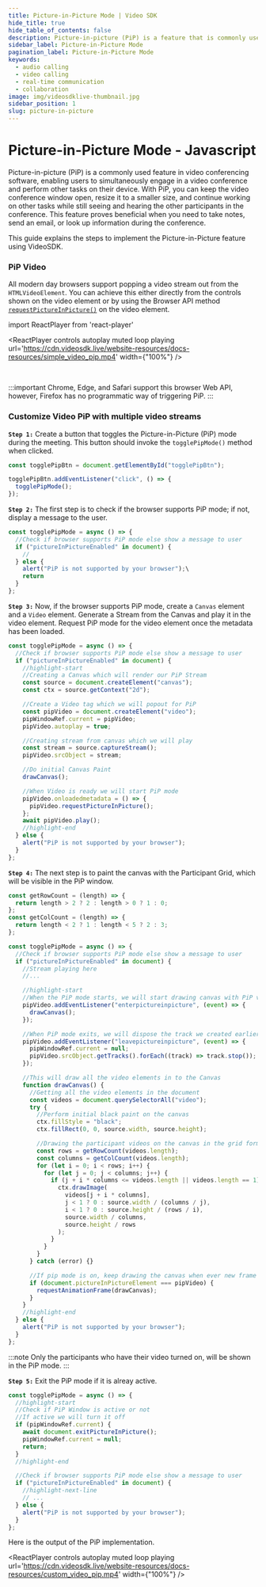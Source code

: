 ```yaml
---
title: Picture-in-Picture Mode | Video SDK
hide_title: true
hide_table_of_contents: false
description: Picture-in-picture (PiP) is a feature that is commonly used in video conferencing software. It allows you to continue your video conference while also performing other tasks on your device.
sidebar_label: Picture-in-Picture Mode
pagination_label: Picture-in-Picture Mode
keywords:
  - audio calling
  - video calling
  - real-time communication
  - collaboration
image: img/videosdklive-thumbnail.jpg
sidebar_position: 1
slug: picture-in-picture
--- 
```


# Picture-in-Picture Mode - Javascript

Picture-in-picture (PiP) is a commonly used feature in video conferencing software, enabling users to simultaneously engage in a video conference and perform other tasks on their device. With PiP, you can keep the video conference window open, resize it to a smaller size, and continue working on other tasks while still seeing and hearing the other participants in the conference. This feature proves beneficial when you need to take notes, send an email, or look up information during the conference.

This guide explains the steps to implement the Picture-in-Picture feature using VideoSDK.

### PiP Video

All modern day browsers support popping a video stream out from the `HTMLVideoElement`. You can achieve this either directly from the controls shown on the video element or by using the Browser API method [`requestPictureInPicture()`](https://developer.mozilla.org/en-US/docs/Web/API/HTMLVideoElement/requestPictureInPicture) on the video element.

import ReactPlayer from 'react-player'

<ReactPlayer controls autoplay muted loop playing url='https://cdn.videosdk.live/website-resources/docs-resources/simple_video_pip.mp4' width={"100%"} />

<br/>

:::important
Chrome, Edge, and Safari support this browser Web API, however, Firefox has no programmatic way of triggering PiP.
:::

### Customize Video PiP with multiple video streams

**`Step 1:`** Create a button that toggles the Picture-in-Picture (PiP) mode during the meeting. This button should invoke the `togglePipMode()` method when clicked.

```js
const togglePipBtn = document.getElementById("togglePipBtn");

togglePipBtn.addEventListener("click", () => {
  togglePipMode();
});
```

**`Step 2:`** The first step is to check if the browser supports PiP mode; if not, display a message to the user.

```js
const togglePipMode = async () => {
  //Check if browser supports PiP mode else show a message to user
  if ("pictureInPictureEnabled" in document) {
    //
  } else {
    alert("PiP is not supported by your browser");\
    return
  }
};

```

**`Step 3:`** Now, if the browser supports PiP mode, create a `Canvas` element and a `Video` element. Generate a Stream from the Canvas and play it in the video element. Request PiP mode for the video element once the metadata has been loaded.

```js
const togglePipMode = async () => {
  //Check if browser supports PiP mode else show a message to user
  if ("pictureInPictureEnabled" in document) {
    //highlight-start
    //Creating a Canvas which will render our PiP Stream
    const source = document.createElement("canvas");
    const ctx = source.getContext("2d");

    //Create a Video tag which we will popout for PiP
    const pipVideo = document.createElement("video");
    pipWindowRef.current = pipVideo;
    pipVideo.autoplay = true;

    //Creating stream from canvas which we will play
    const stream = source.captureStream();
    pipVideo.srcObject = stream;

    //Do initial Canvas Paint
    drawCanvas();

    //When Video is ready we will start PiP mode
    pipVideo.onloadedmetadata = () => {
      pipVideo.requestPictureInPicture();
    };
    await pipVideo.play();
    //highlight-end
  } else {
    alert("PiP is not supported by your browser");
  }
};
```

**`Step 4:`** The next step is to paint the canvas with the Participant Grid, which will be visible in the PiP window.

```js
const getRowCount = (length) => {
  return length > 2 ? 2 : length > 0 ? 1 : 0;
};
const getColCount = (length) => {
  return length < 2 ? 1 : length < 5 ? 2 : 3;
};

const togglePipMode = async () => {
  //Check if browser supports PiP mode else show a message to user
  if ("pictureInPictureEnabled" in document) {
    //Stream playing here
    //...

    //highlight-start
    //When the PiP mode starts, we will start drawing canvas with PiP view
    pipVideo.addEventListener("enterpictureinpicture", (event) => {
      drawCanvas();
    });

    //When PiP mode exits, we will dispose the track we created earlier
    pipVideo.addEventListener("leavepictureinpicture", (event) => {
      pipWindowRef.current = null;
      pipVideo.srcObject.getTracks().forEach((track) => track.stop());
    });

    //This will draw all the video elements in to the Canvas
    function drawCanvas() {
      //Getting all the video elements in the document
      const videos = document.querySelectorAll("video");
      try {
        //Perform initial black paint on the canvas
        ctx.fillStyle = "black";
        ctx.fillRect(0, 0, source.width, source.height);

        //Drawing the participant videos on the canvas in the grid format
        const rows = getRowCount(videos.length);
        const columns = getColCount(videos.length);
        for (let i = 0; i < rows; i++) {
          for (let j = 0; j < columns; j++) {
            if (j + i * columns <= videos.length || videos.length == 1) {
              ctx.drawImage(
                videos[j + i * columns],
                j < 1 ? 0 : source.width / (columns / j),
                i < 1 ? 0 : source.height / (rows / i),
                source.width / columns,
                source.height / rows
              );
            }
          }
        }
      } catch (error) {}

      //If pip mode is on, keep drawing the canvas when ever new frame is requested
      if (document.pictureInPictureElement === pipVideo) {
        requestAnimationFrame(drawCanvas);
      }
    }
    //highlight-end
  } else {
    alert("PiP is not supported by your browser");
  }
};
```

:::note
Only the participants who have their video turned on, will be shown in the PiP mode.
:::

**`Step 5:`** Exit the PiP mode if it is alreay active.

```js
const togglePipMode = async () => {
  //highlight-start
  //Check if PiP Window is active or not
  //If active we will turn it off
  if (pipWindowRef.current) {
    await document.exitPictureInPicture();
    pipWindowRef.current = null;
    return;
  }
  //highlight-end

  //Check if browser supports PiP mode else show a message to user
  if ("pictureInPictureEnabled" in document) {
    //highlight-next-line
    // ...
  } else {
    alert("PiP is not supported by your browser");
  }
};
```

Here is the output of the PiP implementation.

<ReactPlayer controls autoplay muted loop playing url='https://cdn.videosdk.live/website-resources/docs-resources/custom_video_pip.mp4' width={"100%"} />
